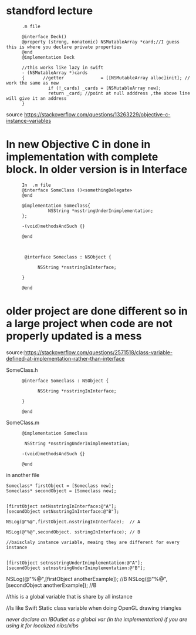 # standford lecture

          .m file
          
          @interface Deck()
          @property (strong, nonatomic) NSMutableArray *card;//I guess this is where you declare private properties
          @end
          @implementation Deck
          
          //this works like lazy in swift
          - (NSMutableArray *)cards
          {       //getter              = [[NSMutableArray alloc]init]; // work the same as new
                    if (!_cards) _cards = [NSMutableArray new];
                    return _card; //point at null adddress ,the above line will give it an address
          }
          
          


source https://stackoverflow.com/questions/13263229/objective-c-instance-variables


# In new Objective C in done in implementation with complete block. In older version is in Interface

          

          In  .m file
          @interface SomeClass ()<somethingDelegate>
          @end

          @implementation Someclass{
                    NSString *nsstringUnderInimplementation;
          };

          -(void)methodsAndSuch {}

          @end
          
          
          
           @interface Someclass : NSObject {

                NSString *nsstringInInterface;

          }

          @end

#  older project are done different so in a large project when code are not properly updated is a mess



source:https://stackoverflow.com/questions/2571518/class-variable-defined-at-implementation-rather-than-interface

SomeClass.h

          @interface Someclass : NSObject {

                NSString *nsstringInInterface;

          }

          @end

SomeClass.m

          @implementation Someclass

           NSString *nsstringUnderInimplementation;

          -(void)methodsAndSuch {}

          @end


in another file

    Someclass* firstObject = [Someclass new];
    Someclass* secondObject = [Someclass new];


    [firstObject setNsstringInInterface:@"A"];
    [secondObject setNsstringInInterface:@"B"];

    NSLog(@"%@",firstObject.nsstringInInterface);  // A  
    
    NSLog(@"%@",secondObject. sstringInInterface); // B
    
    //baisclaly instance variable, meaing they are different for every instance


    [firstObject setnsstringUnderInimplementation:@"A"];
    [secondObject setnsstringUnderInimplementation:@"B"];
    
NSLog(@"%@",[firstObject anotherExample]); //B
NSLog(@"%@",[secondObject anotherExample]); //B

//this is a global variable that is share by all instance

//Is like Swift Static class variable when doing OpenGL drawing triangles


*never declare an IBOutlet as a global var (in the implementation) if you are using it for localized nibs/xibs*
